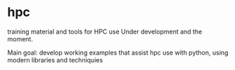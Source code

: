 # hpc
training material and tools for HPC use
Under development and the moment.

Main goal: develop working examples that assist hpc use with python,
using modern libraries and techniquies
